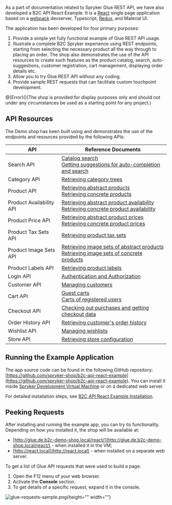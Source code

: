 As a part of documentation related to Spryker Glue REST API, we have also developed a B2C API React Example. It is a [React](https://reactjs.org/) single page application based on a [webpack](https://webpack.js.org/) devserver, Typescript, [Redux](https://redux.js.org/), and Material UI.

The application has been developed for four primary purposes:

1. Provide a simple yet fully functional example of Glue REST API usage.
2. Illustrate a complete B2C Spryker experience using REST endpoints, starting from selecting the necessary product all the way through to placing an order. The shop also demonstrates the use of the API resources to create such features as the product catalog, search, auto-suggestions, customer registration, cart management, displaying order details etc.
3. Allow you to try Glue REST API without any coding.
4. Provide sample REST requests that can facilitate custom touchpoint development.

@(Error)()(The shop is provided for display purposes only and should not under any circumstances be used as a starting point for any project.)

## API Resources
The Demo shop has been built using and demonstrates the use of the endpoints and resources provided by the following APIs:


| API | Reference Documents |
| --- | --- |
| Search API | [Catalog search](https://documentation.spryker.com/docs/catalog-search)<br>[Getting suggestions for auto-completion and search](https://documentation.spryker.com/docs/retrieving-suggestions-for-auto-completion-and-search) |
| Category API | [Retrieving category trees](https://documentation.spryker.com/docs/retrieving-category-trees) |
| Product API | [Retrieving abstract products](https://documentation.spryker.com/docs/retrieving-abstract-products)<br>[Retrieving concrete products](https://documentation.spryker.com/docs/retrieving-concrete-products) |
| Product Availability API | [Retrieving abstract product availability](https://documentation.spryker.com/docs/retrieving-abstract-product-availability)<br>[Retrieving concrete product availability](https://documentation.spryker.com/docs/retrieving-concrete-product-availability) |
| Product Price API | [Retrieving abstract product prices](https://documentation.spryker.com/docs/retrieving-abstract-product-prices)<br>[Retrieving concrete product prices](https://documentation.spryker.com/docs/retrieving-concrete-product-prices) |
| Product Tax Sets API | [Retrieving product tax sets](https://documentation.spryker.com/docs/retrieving-tax-sets) |
| Product Image Sets API | [Retrieving image sets of abstract products](https://documentation.spryker.com/docs/retrieving-image-sets-of-abstract-products)<br>[Retrieving image sets of concrete products](https://documentation.spryker.com/docs/retrieving-image-sets-of-concrete-products) |
| Product Labels API | [Retrieving product labels](https://documentation.spryker.com/docs/retrieving-product-labels) |
| Login API | [Authentication and Authorization](https://documentation.spryker.com/docs/authentication-and-authorization) |
| Customer API | [Managing customers](https://documentation.spryker.com/docs/customers) |
| Cart API | [Guest carts](https://documentation.spryker.com/docs/managing-guest-carts)<br>[Carts of registered users](https://documentation.spryker.com/docs/managing-carts-of-registered-users) |
| Checkout API | [Checking out purchases and getting checkout data](https://documentation.spryker.com/docs/checking-out-purchases-and-getting-checkout-data-201907) |
| Order History API | [Retrieving customer's order history](https://documentation.spryker.com/docs/retrieving-customers-order-history) |
| Wishlist API | [Managing wishlists](https://documentation.spryker.com/docs/managing-wishlists) |
| Store API | [Retrieving store configuration](https://documentation.spryker.com/docs/retrieving-store-configuration) |

## Running the Example Application
The app source code can be found in the following GitHub repository: [https://github.com/spryker-shop/b2c-api-react-example](https://github.com/spryker-shop/b2c-api-react-example). You can install it inside [Spryker Development Virtual Machine](https://documentation.spryker.com/docs/devvm) or on a dedicated web server.

For detailed installation steps, see [B2C API React Example Installation](https://documentation.spryker.com/docs/b2c-api-react-example-installation).

## Peeking Requests
After installing and running the example app, you can try its functionality. Depending on how you installed it, the shop will be available at:

* [http://glue.de.b2c-demo-shop.local/react/](http://glue.de.b2c-demo-shop.local/react/) - when installed it in the VM;
* [http://react.local](http://react.local) - when installed on a separate web server.

To get a list of Glue API requests that were used to build a page:

1. Open the F12 menu of your web browser.
2. Activate the **Console** section.
3. To get details of a specific request, expand it in the console.

![glue-requests-sample.png](https://spryker.s3.eu-central-1.amazonaws.com/docs/Glue+API/B2C+API+React+Example/glue-requests-sample.png){height="" width=""}
